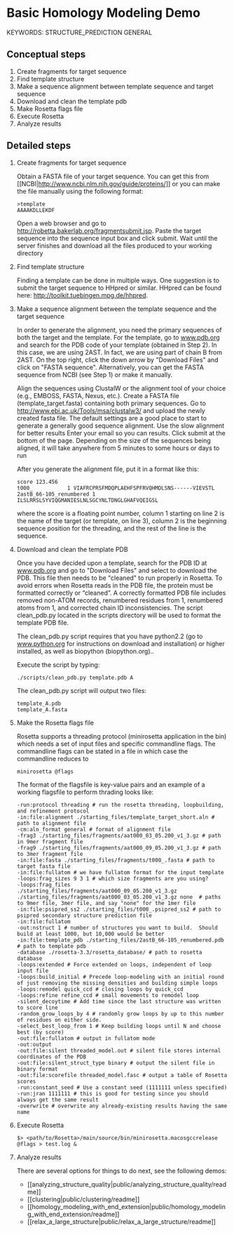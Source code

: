 Basic Homology Modeling Demo
============================

KEYWORDS: STRUCTURE_PREDICTION GENERAL

Conceptual steps
----------------

1. Create fragments for target sequence
2. Find template structure
3. Make a sequence alignment between template sequence and target sequence
4. Download and clean the template pdb
5. Make Rosetta flags file
6. Execute Rosetta
7. Analyze results

Detailed steps
--------------

1.  Create fragments for target sequence

    Obtain a FASTA file of your target sequence. You can get this from 
    [[NCBI|http://www.ncbi.nlm.nih.gov/guide/proteins/]] or you can make the 
    file manually using the following format:

        >template
        AAAAKDLLEKDF

    Open a web browser and go to 
    http://robetta.bakerlab.org/fragmentsubmit.jsp. Paste the target sequence 
    into the sequence input box and click submit. Wait until the server 
    finishes and download all the files produced to your working directory

2.  Find template structure

    Finding a template can be done in multiple ways. One suggestion is to 
    submit the target sequence to HHpred or similar. HHpred can be found here: 
    http://toolkit.tuebingen.mpg.de/hhpred.

3.  Make a sequence alignment between the template sequence and the target 
    sequence

    In order to generate the alignment, you need the primary sequences of both 
    the target and the template. For the template, go to www.pdb.org and search 
    for the PDB code of your template (obtained in Step 2). In this case, we 
    are using 2AST.  In fact, we are using part of chain B from 2AST. On the 
    top right, click the down arrow by "Download Files" and click on "FASTA 
    sequence". Alternatively, you can get the FASTA sequence from NCBI (see 
    Step 1) or make it manually.

    Align the sequences using ClustalW  or the alignment tool of your choice 
    (e.g., EMBOSS, FASTA, Nexus, etc.). Create a FASTA file 
    (template_target.fasta) containing both primary sequences. Go to 
    http://www.ebi.ac.uk/Tools/msa/clustalw3/ and upload the newly created 
    fasta file. The default settings are a good place to start to generate a 
    generally good sequence alignment.  Use the slow alignment for better 
    results Enter your email so you can results. Click submit at the bottom of 
    the page. Depending on the size of the sequences being aligned, it will 
    take anywhere from 5 minutes to some hours or days to run

    After you generate the alignment file, put it in a format like this:

        score 123.456
        t000_			1 VIAFRCPRSFMDQPLAEHFSPFRVQHMDLSNS------VIEVSTL
        2astB_66-105_renumbered	1 ILSLRRSLSYVIQGMANIESLNLSGCYNLTDNGLGHAFVQEIGSL

    where the score is a floating point number, column 1 starting on line 2 is 
    the name of the target (or template, on line 3), column 2 is the beginning 
    sequence position for the threading, and the rest of the line is the 
    sequence.

4.  Download and clean the template PDB

    Once you have decided upon a template, search for the PDB ID at www.pdb.org 
    and go to "Download Files" and select to download the PDB.  This file then 
    needs to be "cleaned" to run properly in Rosetta. To avoid errors when 
    Rosetta reads in the PDB file, the protein must be formatted correctly or 
    “cleaned”. A correctly formatted PDB file includes removed non-ATOM 
    records, renumbered residues from 1, renumbered atoms from 1, and corrected 
    chain ID inconsistencies. The script clean_pdb.py located in the scripts 
    directory will be used to format the template PDB file.

    The clean_pdb.py script requires that you have python2.2 (go to 
    www.python.org for instructions on download and installation) or higher 
    installed, as well as biopython (biopython.org)..  

    Execute the script by typing:

        ./scripts/clean_pdb.py template.pdb A

    The clean_pdb.py script will output two files:

        template_A.pdb
        template_A.fasta

5.  Make the Rosetta flags file

    Rosetta supports a threading protocol (minirosetta application in the bin) 
    which needs a set of input files and specific commandline flags. The 
    commandline flags can be stated in a file in which case the commandline 
    reduces to 

        minirosetta @flags

    The format of the flagsfile is key-value pairs and an example of a working 
    flagsfile to perform thrading looks like:

        -run:protocol threading # run the rosetta threading, loopbuilding, and refinement protocol
        -in:file:alignment ./starting_files/template_target_short.aln # path to alignment file
        -cm:aln_format general # format of alignment file
        -frag3 ./starting_files/fragments/aat000_03_05.200_v1_3.gz # path in 9mer fragment file
        -frag9 ./starting_files/fragments/aat000_09_05.200_v1_3.gz # path to 3mer fragment file
        -in:file:fasta ./starting_files/fragments/t000_.fasta # path to target fasta file
        -in:file:fullatom # we have fullatom format for the input template
        -loops:frag_sizes 9 3 1 # which size fragments are you using?
        -loops:frag_files ./starting_files/fragments/aat000_09_05.200_v1_3.gz ./starting_files/fragments/aat000_03_05.200_v1_3.gz none  # paths to 9mer file, 3mer file, and say "none" for the 1mer file
        -in:file:psipred_ss2 ./starting_files/t000_.psipred_ss2 # path to psipred secondary structure prediction file
        -in:file:fullatom
        -out:nstruct 1 # number of structures you want to build.  Should build at least 1000, but 10,000 would be better
        -in:file:template_pdb ./starting_files/2astB_66-105_renumbered.pdb # path to template pdb
        -database ./rosetta-3.3/rosetta_database/ # path to rosetta database
        -loops:extended # Force extended on loops, independent of loop input file
        -loops:build_initial # Precede loop-modeling with an initial round of just removing the missing densities and building simple loops
        -loops:remodel quick_ccd # closing loops by quick_ccd
        -loops:refine refine_ccd # small movements to remodel loop
        -silent_decoytime # Add time since the last structure was written to score line
        -random_grow_loops_by 4 # randomly grow loops by up to this number of residues on either side.
        -select_best_loop_from 1 # Keep building loops until N and choose best (by score)
        -out:file:fullatom # output in fullatom mode
        -out:output
        -out:file:silent threaded_model.out # silent file stores internal coordinates of the PDB
        -out:file:silent_struct_type binary # output the silent file in binary format
        -out:file:scorefile threaded_model.fasc # output a table of Rosetta scores
        -run:constant_seed # Use a constant seed (1111111 unless specified)
        -run:jran 1111111 # this is good for testing since you should always get the same result
        -overwrite # overwrite any already-existing results having the same name

6.  Execute Rosetta

        $> <path/to/Rosetta>/main/source/bin/minirosetta.macosgccrelease @flags > test.log &

7.  Analyze results

    There are several options for things to do next, see the following demos:

    * [[analyzing_structure_quality|public/analyzing_structure_quality/readme]]
    * [[clustering|public/clustering/readme]]
    * [[homology_modeling_with_end_extension|public/homology_modeling_with_end_extension/readme]]
    * [[relax_a_large_structure|public/relax_a_large_structure/readme]]

